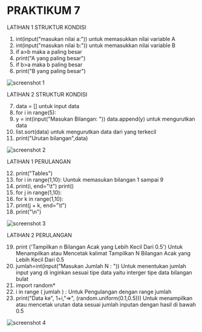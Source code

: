 # PRAKTIKUM 7
LATIHAN 1 STRUKTUR KONDISI

1. int(input("masukan nilai a:")) untuk memasukkan nilai variable A
2. int(input("masukan nilai b:")) untuk memasukkan nilai variable B
3. if a>b maka a paling besar
4. print("A yang paling besar")
5. if b>a maka b paling besar
6. print("B yang paling besar")

![screenshot  1](https://user-images.githubusercontent.com/115615983/200621825-02cec71c-df8c-4e5d-b127-8adbab4351e2.png)

LATIHAN 2 STRUKTUR KONDISI

7. data = [] untuk input data
8. for i in range(5):
9. y = int(input("Masukan Bilangan: ")) data.append(y) untuk mengurutkan data
10. list.sort(data) untuk mengurutkan data dari yang terkecil
11. print("Urutan bilangan",data)

![screenshot 2](https://user-images.githubusercontent.com/115615983/200624126-86e6da49-bf6e-4742-822c-67f37423c0de.png)


LATIHAN 1 PERULANGAN

12. print("Tables")
13. for i in range(1,10): Uuntuk memasukan bilangan 1 sampai 9
14. print(i, end="\t") print()
15. for j in range(1,10):
16. for k in range(1,10):
17. print(j + k, end="\t")
18. print("\n")

![screenshot 3](https://user-images.githubusercontent.com/115615983/200624585-6f5d5775-29fb-4329-85ec-7030006207e6.png)

LATIHAN 2 PERULANGAN

19. print ('Tampilkan n Bilangan Acak yang Lebih Kecil Dari 0.5') Untuk Menampilkan atau Mencetak kalimat Tampilkan N Bilangan Acak yang Lebih Kecil Dari 0.5
20. jumlah=int(input("Masukan Jumlah N : ")) Untuk menentukan jumlah input yang di inginkan sesuai tipe data yaitu interger tipe data bilangan bulat
21. import random*
22. i in range ( jumlah ) : Untuk Pengulangan dengan range jumlah
23. print("Data ke", 1+i,"=>", (random.uniform(0.1,0.5))) Untuk menampilkan atau mencetak urutan data sesuai jumlah inputan dengan hasil di bawah 0.5

![screenshot 4](https://user-images.githubusercontent.com/115615983/200625233-920a0710-f49d-4f12-84ef-77fb0361b730.png)
